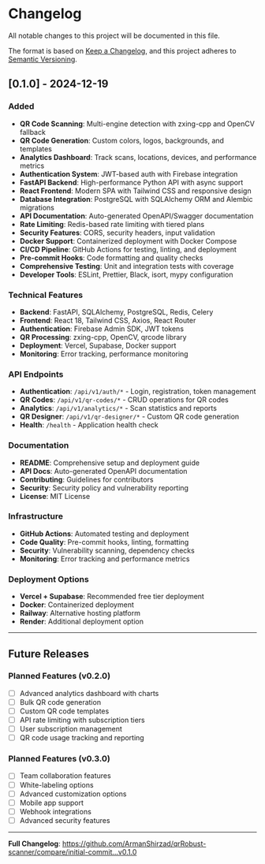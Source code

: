 # Changelog

All notable changes to this project will be documented in this file.

The format is based on [Keep a Changelog](https://keepachangelog.com/en/1.0.0/),
and this project adheres to [Semantic Versioning](https://semver.org/spec/v2.0.0.html).

## [0.1.0] - 2024-12-19

### Added
- **QR Code Scanning**: Multi-engine detection with zxing-cpp and OpenCV fallback
- **QR Code Generation**: Custom colors, logos, backgrounds, and templates
- **Analytics Dashboard**: Track scans, locations, devices, and performance metrics
- **Authentication System**: JWT-based auth with Firebase integration
- **FastAPI Backend**: High-performance Python API with async support
- **React Frontend**: Modern SPA with Tailwind CSS and responsive design
- **Database Integration**: PostgreSQL with SQLAlchemy ORM and Alembic migrations
- **API Documentation**: Auto-generated OpenAPI/Swagger documentation
- **Rate Limiting**: Redis-based rate limiting with tiered plans
- **Security Features**: CORS, security headers, input validation
- **Docker Support**: Containerized deployment with Docker Compose
- **CI/CD Pipeline**: GitHub Actions for testing, linting, and deployment
- **Pre-commit Hooks**: Code formatting and quality checks
- **Comprehensive Testing**: Unit and integration tests with coverage
- **Developer Tools**: ESLint, Prettier, Black, isort, mypy configuration

### Technical Features
- **Backend**: FastAPI, SQLAlchemy, PostgreSQL, Redis, Celery
- **Frontend**: React 18, Tailwind CSS, Axios, React Router
- **Authentication**: Firebase Admin SDK, JWT tokens
- **QR Processing**: zxing-cpp, OpenCV, qrcode library
- **Deployment**: Vercel, Supabase, Docker support
- **Monitoring**: Error tracking, performance monitoring

### API Endpoints
- **Authentication**: `/api/v1/auth/*` - Login, registration, token management
- **QR Codes**: `/api/v1/qr-codes/*` - CRUD operations for QR codes
- **Analytics**: `/api/v1/analytics/*` - Scan statistics and reports
- **QR Designer**: `/api/v1/qr-designer/*` - Custom QR code generation
- **Health**: `/health` - Application health check

### Documentation
- **README**: Comprehensive setup and deployment guide
- **API Docs**: Auto-generated OpenAPI documentation
- **Contributing**: Guidelines for contributors
- **Security**: Security policy and vulnerability reporting
- **License**: MIT License

### Infrastructure
- **GitHub Actions**: Automated testing and deployment
- **Code Quality**: Pre-commit hooks, linting, formatting
- **Security**: Vulnerability scanning, dependency checks
- **Monitoring**: Error tracking and performance metrics

### Deployment Options
- **Vercel + Supabase**: Recommended free tier deployment
- **Docker**: Containerized deployment
- **Railway**: Alternative hosting platform
- **Render**: Additional deployment option

---

## Future Releases

### Planned Features (v0.2.0)
- [ ] Advanced analytics dashboard with charts
- [ ] Bulk QR code generation
- [ ] Custom QR code templates
- [ ] API rate limiting with subscription tiers
- [ ] User subscription management
- [ ] QR code usage tracking and reporting

### Planned Features (v0.3.0)
- [ ] Team collaboration features
- [ ] White-labeling options
- [ ] Advanced customization options
- [ ] Mobile app support
- [ ] Webhook integrations
- [ ] Advanced security features

---

**Full Changelog**: https://github.com/ArmanShirzad/qrRobust-scanner/compare/initial-commit...v0.1.0
